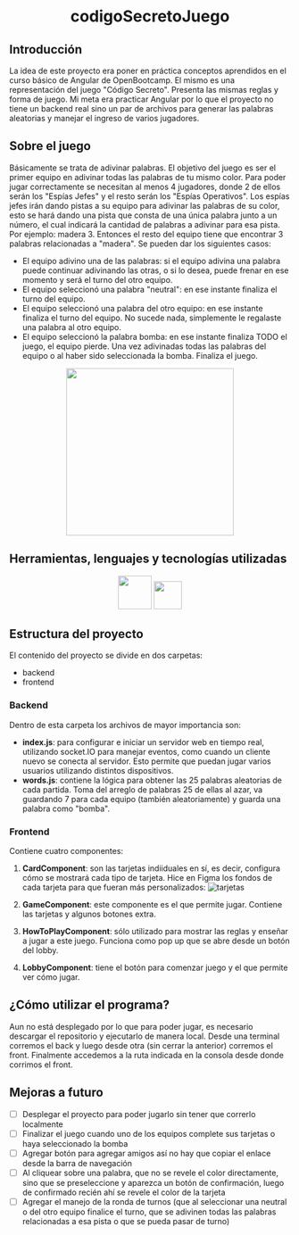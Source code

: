 <h1 align="center"> codigoSecretoJuego  </h1>

## Introducción
La idea de este proyecto era poner en práctica conceptos aprendidos en el curso básico de Angular de OpenBootcamp. El mismo es una representación del juego "Código Secreto". Presenta las mismas reglas y forma de juego. Mi meta era practicar Angular por lo que el proyecto no tiene un backend real sino un par de archivos para generar las palabras aleatorias y manejar el ingreso de varios jugadores.

## Sobre el juego
Básicamente se trata de adivinar palabras. El objetivo del juego es ser el primer equipo en adivinar todas las palabras de tu mismo color. Para poder jugar correctamente se necesitan al menos 4 jugadores, donde 2 de ellos serán los "Espías Jefes" y el resto serán los "Espías Operativos". Los espías jefes irán dando pistas a su equipo para adivinar las palabras de su color, esto se hará dando una pista que consta de una única palabra junto a un número, el cual indicará la cantidad de palabras a adivinar para esa pista. Por ejemplo: madera 3. Entonces el resto del equipo tiene que encontrar 3 palabras relacionadas a "madera". Se pueden dar los siguientes casos:
- El equipo adivino una de las palabras: si el equipo adivina una palabra puede continuar adivinando las otras, o si lo desea, puede frenar en ese momento y será el turno del otro equipo.
- El equipo seleccionó una palabra "neutral": en ese instante finaliza el turno del equipo.
- El equipo seleccionó una palabra del otro equipo: en ese instante finaliza el turno del equipo. No sucede nada, simplemente le regalaste una palabra al otro equipo.
- El equipo seleccionó la palabra bomba: en ese instante finaliza TODO el juego, el equipo pierde.
Una vez adivinadas todas las palabras del equipo o al haber sido seleccionada la bomba. Finaliza el juego.
<div align="center">
  <img src="https://github.com/user-attachments/assets/4fbf6b32-cd01-41d8-9942-ff9fb60bc4a2" width="300">
</div>

## Herramientas, lenguajes y tecnologías utilizadas
<p align="center">
  <img src="https://github.com/user-attachments/assets/ea06a514-94b7-46be-b93f-23e28a584b8b" style="width: 60px; height: auto;" />
  <img src="https://encrypted-tbn0.gstatic.com/images?q=tbn:ANd9GcTebRBzJhW1BDg-1D9keKRb3e0GXVBUBI1ORA&s" style="width: 50px; height: auto;" />
</p>

## Estructura del proyecto
El contenido del proyecto se divide en dos carpetas:
- backend
- frontend

### Backend
Dentro de esta carpeta los archivos de mayor importancia son:
- **index.js**: para configurar e iniciar un servidor web en tiempo real, utilizando socket.IO para manejar eventos, como cuando un cliente nuevo se conecta al servidor. Esto permite que puedan jugar varios usuarios utilizando distintos dispositivos.
- **words.js**: contiene la lógica para obtener las 25 palabras aleatorias de cada partida. Toma del arreglo de palabras 25 de ellas al azar, va guardando 7 para cada equipo (también aleatoriamente) y guarda una palabra como "bomba".

### Frontend
Contiene cuatro componentes:
1. **CardComponent**: son las tarjetas indiiduales en sí, es decir, configura cómo se mostrará cada tipo de tarjeta.
   Hice en Figma los fondos de cada tarjeta para que fueran más personalizados:
   ![tarjetas](https://github.com/user-attachments/assets/c04ee801-974d-4548-b7ac-9671084822f9)

3. **GameComponent**: este componente es el que permite jugar. Contiene las tarjetas y algunos botones extra.
4. **HowToPlayComponent**: sólo utilizado para mostrar las reglas y enseñar a jugar a este juego. Funciona como pop up que se abre desde un botón del lobby.
5. **LobbyComponent**: tiene el botón para comenzar juego y el que permite ver cómo jugar.

## ¿Cómo utilizar el programa?
Aun no está desplegado por lo que para poder jugar, es necesario descargar el repositorio y ejecutarlo de manera local. Desde una terminal corremos el back y luego desde otra (sin cerrar la anterior) corremos el front. Finalmente accedemos a la ruta indicada en la consola desde donde corrimos el front.

## Mejoras a futuro
- [ ] Desplegar el proyecto para poder jugarlo sin tener que correrlo localmente
- [ ] Finalizar el juego cuando uno de los equipos complete sus tarjetas o haya seleccionado la bomba
- [ ] Agregar botón para agregar amigos así no hay que copiar el enlace desde la barra de navegación
- [ ] Al cliquear sobre una palabra, que no se revele el color directamente, sino que se preseleccione y aparezca un botón de confirmación, luego de confirmado recién ahí se revele el color de la tarjeta
- [ ] Agregar el manejo de la ronda de turnos (que al seleccionar una neutral o del otro equipo finalice el turno, que se adivinen todas las palabras relacionadas a esa pista o que se pueda pasar de turno)
